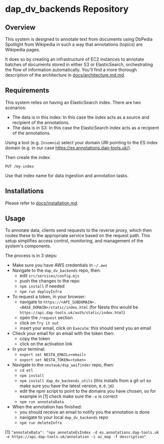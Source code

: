 # dap_dv_backends Repository

## Overview

This system is designed to annotate text from documents using DbPedia Spotlight from Wikipedia in such a way that annotations (topics) are Wikipedia pages.

It does so by creating an infrastructure of EC2 instances to annotate batches of documents stored in either S3 or ElasticSearch, orchestrating the flow of information automatically. You'll find a more thorough description of the architecture in [docs/architecture.md.md](docs/architecture.md.md).

## Requirements

This system relies on having an ElasticSearch index. There are two scenarios:
- The data is in this index: In this case the index acts as a source and recipient of the annotations.
- The data is in S3: In this case the ElasticSearch index acts as a recipient of the annotations.

Using a tool (e.g. `Insomnia`) select your domain URI pointing to the ES index domain (e.g. in our case https://es.annotations.dap-tools.uk/).

Then create the index:

```
PUT /my-index
```

Use that index name for data ingestion and annotation tasks.

## Installations

Please refer to [docs/installation.md](docs/installation.md).

## Usage

To annotate data, clients send requests to the reverse proxy, which then routes these to the appropriate service based on the request path. This setup simplifies access control, monitoring, and management of the system's components.

The process is in 3 steps:

- Make sure you have AWS credentials in `~/.aws`
- Navigate to the `dap_dv_backends` repo, then:
	- edit `src/services/config.mjs`
	- push the changes to the repo
	- `npm install` if needed
	- `npm run deployInfra`
- To request a token, in your browser:
	- navigate to `https://<API_SUBDOMAIN>.<BASE_DOMAIN>/static/index.html` (for Nesta this would be `https://api.dap-tools.uk/auth/static/index.html`)
	- open the `/request` section
	- click on `Try it out`
	- insert your email, click on `Execute`: this should send you an email
- Check your email for an email with the token then:
	- copy the token
	- click on the activation link
- In your terminal:
	- `export set NESTA_EMAIL=<email>`
	- `export set NESTA_TOKEN=<token>`
- Navigate to the `nestauk/dsp_waifinder` repo, then:
	- `cd etl`
	- `npm install`
	- `npm install dap_dv_backends_utils` (this installs from a git url so make sure you have the latest version, `0.0.16`)
	- edit the npm script to point to the domains you have chosen, so for example
	in [1] check make sure the `-e` is correct
	- `npm run annotateData`
- When the annotation has finished:
	- you should receive an email to notify you the annotation is done
	- navigate to your local `dap_dv_backends` repo
	- `npm run deleteInfra`


[1] `"annotateData": "npx annotateEsIndex -d es.annotations.dap-tools.uk -e https://api.dap-tools.uk/annotation -i ai_map -f description"`
